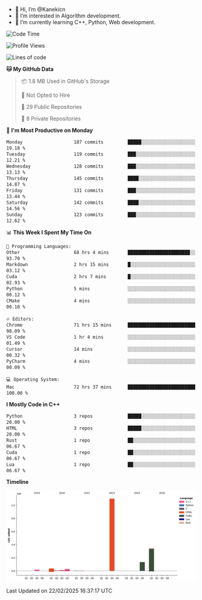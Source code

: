 - 👋 Hi, I’m @Kanekicn
- 👀 I’m interested in Algorithm development.
- 🌱 I’m currently learning C++, Python, Web development.

<!---
cotecsz/cotecsz is a ✨ special ✨ repository because its `README.md` (this file) appears on your GitHub profile.
You can click the Preview link to take a look at your changes.
--->

<!--START_SECTION:waka-->
![Code Time](http://img.shields.io/badge/Code%20Time-2%2C766%20hrs%2057%20mins-blue)

![Profile Views](http://img.shields.io/badge/Profile%20Views-1-blue)

![Lines of code](https://img.shields.io/badge/From%20Hello%20World%20I%27ve%20Written-1.7%20million%20lines%20of%20code-blue)

**🐱 My GitHub Data** 

> 📦 1.8 MB Used in GitHub's Storage 
 > 
> 🚫 Not Opted to Hire
 > 
> 📜 29 Public Repositories 
 > 
> 🔑 8 Private Repositories 
 > 
📅 **I'm Most Productive on Monday** 

```text
Monday                   187 commits         █████░░░░░░░░░░░░░░░░░░░░   19.18 % 
Tuesday                  119 commits         ███░░░░░░░░░░░░░░░░░░░░░░   12.21 % 
Wednesday                128 commits         ███░░░░░░░░░░░░░░░░░░░░░░   13.13 % 
Thursday                 145 commits         ████░░░░░░░░░░░░░░░░░░░░░   14.87 % 
Friday                   131 commits         ███░░░░░░░░░░░░░░░░░░░░░░   13.44 % 
Saturday                 142 commits         ████░░░░░░░░░░░░░░░░░░░░░   14.56 % 
Sunday                   123 commits         ███░░░░░░░░░░░░░░░░░░░░░░   12.62 % 
```


📊 **This Week I Spent My Time On** 

```text
💬 Programming Languages: 
Other                    68 hrs 4 mins       ███████████████████████░░   93.70 % 
Markdown                 2 hrs 15 mins       █░░░░░░░░░░░░░░░░░░░░░░░░   03.12 % 
Cuda                     2 hrs 7 mins        █░░░░░░░░░░░░░░░░░░░░░░░░   02.93 % 
Python                   5 mins              ░░░░░░░░░░░░░░░░░░░░░░░░░   00.12 % 
CMake                    4 mins              ░░░░░░░░░░░░░░░░░░░░░░░░░   00.10 % 

🔥 Editors: 
Chrome                   71 hrs 15 mins      █████████████████████████   98.09 % 
VS Code                  1 hr 4 mins         ░░░░░░░░░░░░░░░░░░░░░░░░░   01.49 % 
Cursor                   14 mins             ░░░░░░░░░░░░░░░░░░░░░░░░░   00.32 % 
PyCharm                  4 mins              ░░░░░░░░░░░░░░░░░░░░░░░░░   00.09 % 

💻 Operating System: 
Mac                      72 hrs 37 mins      █████████████████████████   100.00 % 
```

**I Mostly Code in C++** 

```text
Python                   3 repos             █████░░░░░░░░░░░░░░░░░░░░   20.00 % 
HTML                     3 repos             █████░░░░░░░░░░░░░░░░░░░░   20.00 % 
Rust                     1 repo              ██░░░░░░░░░░░░░░░░░░░░░░░   06.67 % 
Cuda                     1 repo              ██░░░░░░░░░░░░░░░░░░░░░░░   06.67 % 
Lua                      1 repo              ██░░░░░░░░░░░░░░░░░░░░░░░   06.67 % 
```



**Timeline**

![Lines of Code chart](https://raw.githubusercontent.com/Kanekicn/Kanekicn/master/assets/bar_graph.png)


 Last Updated on 22/02/2025 16:37:17 UTC
<!--END_SECTION:waka-->
